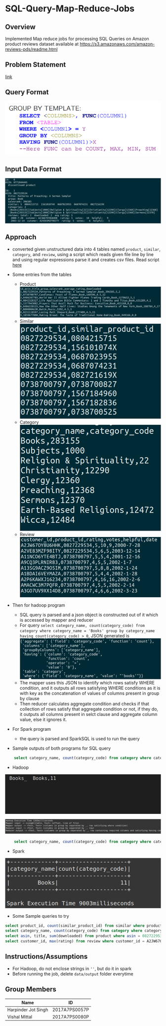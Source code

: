 # SQL-Query-Map-Reduce-Jobs

## Overview

Implemented Map reduce jobs for processing SQL Queries on Amazon product reviews dataset available at
https://s3.amazonaws.com/amazon-reviews-pds/readme.html

## Problem Statement

[link](Assignment-1.pdf)

## Query Format

![query](docs/query.png)

## Input Data Format

![data](docs/data.png)

## Approach

- converted given unstructured data into 4 tables named `product`, `similar`, `category`, and `review`, using a script which reads given file line by line and using regular expressions parse it and creates csv files. Read script [here](https://drive.google.com/file/d/1R0LYmtcHUwYjRnrTyAgvD_HthFcm4cHT/view?usp=sharing)
- Some entries from the tables
  - Product ![pro](docs/product.png)
  - Similar ![sim](docs/similar.png)
  - Category ![cat](docs/category.png)
  - Review ![review](docs/review.png)
- Then for hadoop program
  - SQL query is parsed and a json object is constructed out of it which is accessed by mapper and reducer
  - For query `select category_name, count(category_code) from category where category_name = 'Books' group by category_name having count(category_code) > 0`, JSON generated is ![json](docs/query_json.png)
  - The mapper uses this JSON to identify which rows satisfy WHERE condition, and it outputs all rows satisfying WHERE conditions as it is with key as the concatenation of values of columns present in group by clause
  - Then reducer calculates aggregate condition and checks if that collection of rows satisfy that aggregate condition or not, if they do, it outputs all columns present in selct clause and aggregate column value, else it ignores it.
- For Spark program
  - the query is parsed and SparkSQL is used to run the query

- Sample outputs of both programs for SQL query

```sql
    select category_name, count(category_code) from category where category_name = Books group by category_name having count(category_code) > 0
```

- Hadoop

![hout](docs/hadoop1outp.png)

![hout](docs/hadoop_output_1.png)

```sql
    select category_name, count(category_code) from category where category_name = 'Books' group by category_name having count(category_code) > 0
```

- Spark

![spark](docs/sparkout1.png)

- Some Sample queries to try

```sql
select product_id, count(similar_product_id) from similar where product_id = 1559362022 group by product_id having count(similar_product_id) > 0
select category_name, count(category_code) from category where category_name = Books group by category_name having count(category_code) > 0
select asin, title, sum(downloaded) from product where asin = 0827229534 group by asin, title having sum(downloaded) > 0
select customer_id, max(rating) from review where customer_id = A2JW67OY8U6HHK group by customer_id having max(rating) > 0
```

## Instructions/Assumptions

- For Hadoop, do not enclose strings in `''`, but do it in spark
- Before running the job, delete `data/output` folder everytime

## Group Members

| Name                | ID            |
| ------------------- | ------------- |
| Harpinder Jot Singh | 2017A7PS0057P |
| Vishal Mittal       | 2017A7PS0080P |